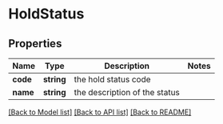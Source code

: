 # HoldStatus

## Properties
Name | Type | Description | Notes
------------ | ------------- | ------------- | -------------
**code** | **string** | the hold status code | 
**name** | **string** | the description of the status | 

[[Back to Model list]](../README.md#documentation-for-models) [[Back to API list]](../README.md#documentation-for-api-endpoints) [[Back to README]](../README.md)


